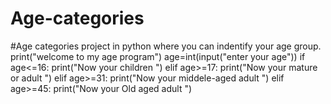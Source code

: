 # Age-categories
#Age categories project in python where you can indentify your age group.  print("welcome to my age program") age=int(input("enter your age"))  if age&lt;=16: print("Now your children ") elif age>=17: print("Now your mature or adult ") elif age>=31: print("Now your middele-aged adult ") elif age>=45: print("Now your Old aged adult ")
